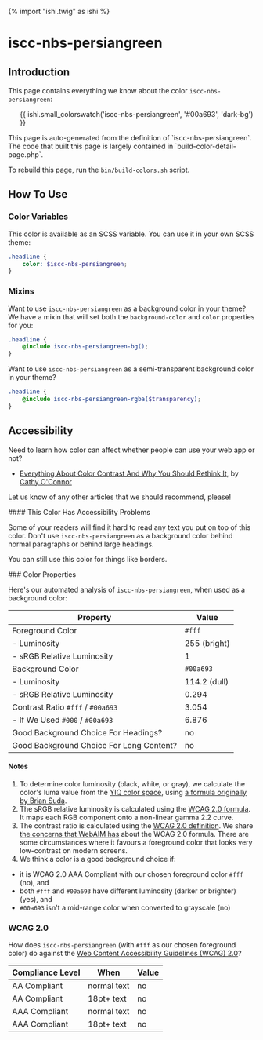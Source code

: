 {% import "ishi.twig" as ishi %}
# iscc-nbs-persiangreen

## Introduction

This page contains everything we know about the color `iscc-nbs-persiangreen`:

<div class="grid">
    <div class="cell">
        <div class="swatch">
            <ul>
                {{ ishi.small_colorswatch('iscc-nbs-persiangreen', '#00a693', 'dark-bg') }}
            </ul>
        </div>
    </div>
</div>

<div class="callout callout--info" markdown="1">
This page is auto-generated from the definition of `iscc-nbs-persiangreen`. The code that built this page is largely contained in `build-color-detail-page.php`.

To rebuild this page, run the `bin/build-colors.sh` script.
</div>

## How To Use

### Color Variables

This color is available as an SCSS variable. You can use it in your own SCSS theme:

```scss
.headline {
    color: $iscc-nbs-persiangreen;
}
```

### Mixins

Want to use `iscc-nbs-persiangreen` as a background color in your theme? We have a mixin that will set both the `background-color` and `color` properties for you:

```scss
.headline {
    @include iscc-nbs-persiangreen-bg();
}
```

Want to use `iscc-nbs-persiangreen` as a semi-transparent background color in your theme?

```scss
.headline {
    @include iscc-nbs-persiangreen-rgba($transparency);
}
```

## Accessibility

Need to learn how color can affect whether people can use your web app or not?

* [Everything About Color Contrast And Why You Should Rethink It](https://www.smashingmagazine.com/2014/10/color-contrast-tips-and-tools-for-accessibility/), by [Cathy O'Connor](http://www.twitter.com/cagocon)

Let us know of any other articles that we should recommend, please!
<div class="callout callout--danger" markdown="1">
#### This Color Has Accessibility Problems

Some of your readers will find it hard to read any text you put on top of this color. Don't use `iscc-nbs-persiangreen` as a background color behind normal paragraphs or behind large headings.

You can still use this color for things like borders.
</div>
### Color Properties

Here's our automated analysis of `iscc-nbs-persiangreen`, when used as a background color:

Property | Value
---------|------
Foreground Color | `#fff`
- Luminosity | 255 (bright)
- sRGB Relative Luminosity | 1
Background Color | `#00a693`
- Luminosity | 114.2 (dull)
- sRGB Relative Luminosity | 0.294
Contrast Ratio `#fff` / `#00a693` | 3.054
- If We Used `#000` / `#00a693` | 6.876
Good Background Choice For Headings? | no
Good Background Choice For Long Content? | no

#### Notes

1. To determine color luminosity (black, white, or gray), we calculate the color's luma value from the [YIQ color space](https://en.wikipedia.org/wiki/YIQ), using [a formula originally by Brian Suda](https://24ways.org/2010/calculating-color-contrast/).
1. The sRGB relative luminosity is calculated using the [WCAG 2.0 formula](https://www.w3.org/TR/WCAG20/#relativeluminancedef). It maps each RGB component onto a non-linear gamma 2.2 curve.
1. The contrast ratio is calculated using the [WCAG 2.0 definition](https://www.w3.org/TR/2008/REC-WCAG20-20081211/#contrast-ratiodef). We share [the concerns that WebAIM has](http://webaim.org/blog/wcag-2-1-feedback/) about the WCAG 2.0 formula. There are some circumstances where it favours a foreground color that looks very low-contrast on modern screens.
1. We think a color is a good background choice if:
  - it is WCAG 2.0 AAA Compliant with our chosen foreground color `#fff` (no), and
  - both `#fff` and `#00a693` have different luminosity (darker or brighter) (yes), and
  - `#00a693` isn't a mid-range color when converted to grayscale (no)

### WCAG 2.0

How does `iscc-nbs-persiangreen` (with `#fff` as our chosen foreground color) do against the [Web Content Accessibility Guidelines (WCAG) 2.0](https://www.w3.org/TR/WCAG20/)?

Compliance Level | When | Value
-----------------|------|------
AA Compliant | normal text | no
AA Compliant | 18pt+ text | no
AAA Compliant | normal text | no
AAA Compliant | 18pt+ text | no